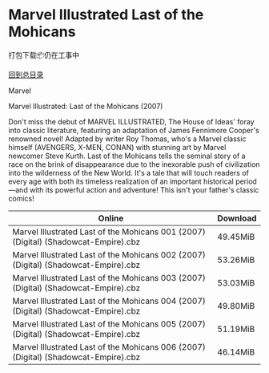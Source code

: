 # Marvel Illustrated Last of the Mohicans

打包下载📦仍在工事中

[回到总目录](/Catalogs.md)

Marvel

Marvel Illustrated: Last of the Mohicans (2007)

Don't miss the debut of MARVEL ILLUSTRATED, The House of Ideas' foray into classic literature, featuring an adaptation of James Fennimore Cooper's renowned novel! Adapted by writer Roy Thomas, who's a Marvel classic himself (AVENGERS, X-MEN, CONAN) with stunning art by Marvel newcomer Steve Kurth. Last of the Mohicans tells the seminal story of a race on the brink of disappearance due to the inexorable push of civilization into the wilderness of the New World. It's a tale that will touch readers of every age with both its timeless realization of an important historical period—and with its powerful action and adventure! This isn't your father's classic comics!





Online | Download
--- | ---
Marvel Illustrated Last of the Mohicans 001 (2007) (Digital) (Shadowcat-Empire).cbz | 49.45MiB
Marvel Illustrated Last of the Mohicans 002 (2007) (Digital) (Shadowcat-Empire).cbz | 53.26MiB
Marvel Illustrated Last of the Mohicans 003 (2007) (Digital) (Shadowcat-Empire).cbz | 53.03MiB
Marvel Illustrated Last of the Mohicans 004 (2007) (Digital) (Shadowcat-Empire).cbz | 49.80MiB
Marvel Illustrated Last of the Mohicans 005 (2007) (Digital) (Shadowcat-Empire).cbz | 51.19MiB
Marvel Illustrated Last of the Mohicans 006 (2007) (Digital) (Shadowcat-Empire).cbz | 46.14MiB